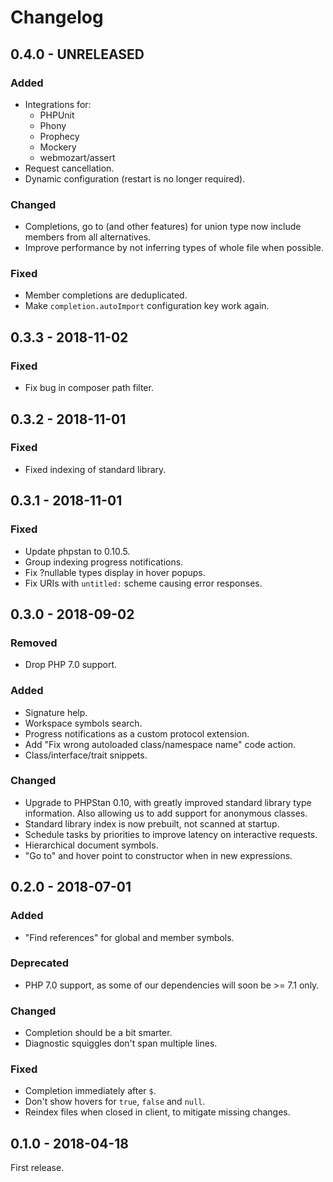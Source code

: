 Changelog
=========

0.4.0 - UNRELEASED
------------------

### Added

* Integrations for:
  * PHPUnit
  * Phony
  * Prophecy
  * Mockery
  * webmozart/assert
* Request cancellation.
* Dynamic configuration (restart is no longer required).

### Changed

* Completions, go to (and other features) for union type now include members
  from all alternatives.
* Improve performance by not inferring types of whole file when possible.

### Fixed

* Member completions are deduplicated.
* Make `completion.autoImport` configuration key work again.

0.3.3 - 2018-11-02
------------------

### Fixed

* Fix bug in composer path filter.

0.3.2 - 2018-11-01
------------------

### Fixed

* Fixed indexing of standard library.

0.3.1 - 2018-11-01
------------------

### Fixed

* Update phpstan to 0.10.5.
* Group indexing progress notifications.
* Fix ?nullable types display in hover popups.
* Fix URIs with `untitled:` scheme causing error responses.

0.3.0 - 2018-09-02
------------------

### Removed

* Drop PHP 7.0 support.

### Added

* Signature help.
* Workspace symbols search.
* Progress notifications as a custom protocol extension.
* Add "Fix wrong autoloaded class/namespace name" code action.
* Class/interface/trait snippets.

### Changed

* Upgrade to PHPStan 0.10, with greatly improved standard library type
  information. Also allowing us to add support for anonymous classes.
* Standard library index is now prebuilt, not scanned at startup.
* Schedule tasks by priorities to improve latency on interactive requests.
* Hierarchical document symbols.
* "Go to" and hover point to constructor when in new expressions.

0.2.0 - 2018-07-01
------------------

### Added

* "Find references" for global and member symbols.

### Deprecated

* PHP 7.0 support, as some of our dependencies will soon be >= 7.1 only.

### Changed

* Completion should be a bit smarter.
* Diagnostic squiggles don't span multiple lines.

### Fixed

* Completion immediately after `$`.
* Don't show hovers for `true`, `false` and `null`.
* Reindex files when closed in client, to mitigate missing changes.

0.1.0 - 2018-04-18
------------------

First release.
